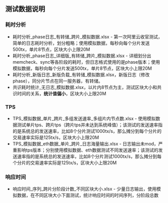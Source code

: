 ## 测试数据说明
### 耗时分析
- 耗时分析_phase日志_有转储_跨片_模拟数据.xlsx - 第一次阿里云收官测试，简单的日志耗时分析，划分粗略；使用模拟数据，每秒向每个分片发送500tx，单片8节点，区块大小上限20M
- 耗时分析_phase日志_详细版_有转储_跨片_模拟数据.xlsx - 详细划分出memcheck、sync等各阶段的耗时，但日志格式使用的是phase版本；使用模拟数据，每秒向每个分片发送500tx，单片8节点，区块大小上限20M
- 耗时分析_新版日志_新版负载_有转储_模拟数据.xlsx，新版日志（修改phase），同分片节点在同一服务器，有转储。
- 共识耗时统计_无日志_模拟数据.xlsx，以片内8节点为主，测试区块大小和共识时间的关系，**统计值偏小**，区块大小上限20M


### TPS
- TPS_模拟数据_单片_跨片_多组发送速率_多组片内节点数.xlsx - 使用模拟数据测试单片tps、跨片tps（跨片tps并未达到系统峰值）；该测试的发送速率指的是系统总的发送速率，比如8个分片测试1000tx/s，那么摊分到每个分片的交易速率实际是125tx/s，区块大小上限20M
- TPS_模拟数据_eth数据_单片_跨片_日志海量输出.xlsx - 日志输出未mod，严重影响tps版本；分别使用模拟数据、eth数据测试不同发送速率；该测试的发送速率指的是系统总的发送速率，比如8个分片测试1000tx/s，那么摊分到每个分片的交易速率实际是125tx/s，区块大小上限20M



### 响应时间
- 响应时间_序列_跨片分阶段计数_不同区块大小.xlsx - 少量日志输出，使用模拟数据，在不同区块大小下面测试，统计响应时间的时间序列，分阶段总数
